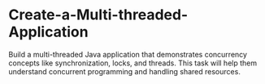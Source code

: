 # Create-a-Multi-threaded-Application
Build a multi-threaded Java application that demonstrates concurrency concepts like synchronization, locks, and threads. This task will help them understand concurrent programming and handling shared resources.
